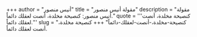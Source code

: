 +++
author = "أنيس منصور"
title = "مقولة أنيس منصور"
description = "مقولة أنيس منصور: كنصيحة مخلدة، أنصت لعقلك دائماً."
quote = '''كنصيحة مخلدة، أنصت لعقلك دائماً.'''
slug = "كنصيحة-مخلدة،-أنصت-لعقلك-دائماً"
+++
كنصيحة مخلدة، أنصت لعقلك دائماً.
